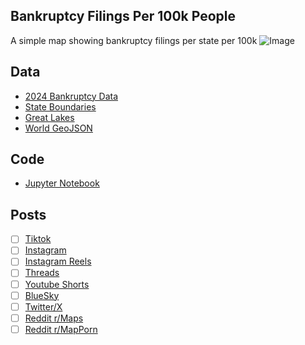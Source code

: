## Bankruptcy Filings Per 100k People
A simple map showing bankruptcy filings per state per 100k
![Image](https://drive.google.com/uc?export=view&id=)

## Data
* [2024 Bankruptcy Data](https://www.uscourts.gov/data-news/data-tables/2024/12/31/bankruptcy-filings/f-2)
* [State Boundaries](https://www.census.gov/geographies/mapping-files/time-series/geo/carto-boundary-file.html)
* [Great Lakes](https://usicecenter.gov/Products/GreatLakesData)
* [World GeoJSON](https://public.opendatasoft.com/explore/dataset/world-administrative-boundaries/export/?flg=en-us)

## Code
* [Jupyter Notebook](FormatData.ipynb)

## Posts
- [ ] [Tiktok]()
- [ ] [Instagram]()
- [ ] [Instagram Reels]()
- [ ] [Threads]()
- [ ] [Youtube Shorts]()
- [ ] [BlueSky]()
- [ ] [Twitter/X]()
- [ ] [Reddit r/Maps]()
- [ ] [Reddit r/MapPorn]()
